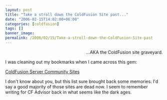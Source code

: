 ```yaml
---
layout: post
title: "Take a stroll down the ColdFusion Site past..."
date: "2006-02-15T14:02:00+06:00"
categories: [coldfusion]
tags: []
banner_image: 
permalink: /2006/02/15/Take-a-stroll-down-the-ColdFusion-Site-past
---
```


<p align="right">
...AKA the ColdFusion site graveyard.
</p>

I was cleaning out my bookmarks when I came across this gem: 

<a href="http://www.macromedia.com/devnet/server_archive/articles/cf_server_community.html">ColdFusion Server Community Sites</a>

I don't know about you, but this list sure brought back some memories. I'd say a good majority of those sites are dead now. I seem to remember writing for CF Advisor back in what seems like the dark ages.